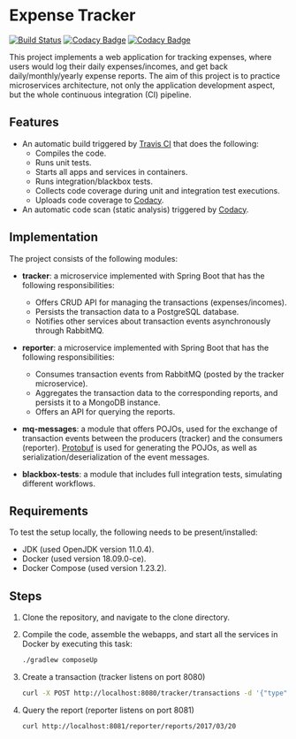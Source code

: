 # Expense Tracker

[![Build Status](https://travis-ci.org/bishoybassem/expense-tracker.svg?branch=master)](https://travis-ci.org/bishoybassem/expense-tracker)
[![Codacy Badge](https://api.codacy.com/project/badge/Grade/31f708e31a814508ae405fb02c9acba2)](https://www.codacy.com/app/bishoybassem/expense-tracker?utm_source=github.com&amp;utm_medium=referral&amp;utm_content=bishoybassem/expense-tracker&amp;utm_campaign=Badge_Grade)
[![Codacy Badge](https://api.codacy.com/project/badge/Coverage/31f708e31a814508ae405fb02c9acba2)](https://www.codacy.com/app/bishoybassem/expense-tracker?utm_source=github.com&amp;utm_medium=referral&amp;utm_content=bishoybassem/expense-tracker&amp;utm_campaign=Badge_Coverage)

This project implements a web application for tracking expenses, where users would log their daily expenses/incomes, and get back daily/monthly/yearly expense reports. The aim of this project is to practice microservices architecture, not only the application development aspect, but the whole continuous integration (CI) pipeline. 

## Features
* An automatic build triggered by [Travis CI](https://travis-ci.org/bishoybassem/expense-tracker) that does the following:
  * Compiles the code.
  * Runs unit tests.
  * Starts all apps and services in containers.
  * Runs integration/blackbox tests.
  * Collects code coverage during unit and integration test executions.
  * Uploads code coverage to [Codacy](https://app.codacy.com/project/bishoybassem/expense-tracker/dashboard).
* An automatic code scan (static analysis) triggered by [Codacy](https://app.codacy.com/project/bishoybassem/expense-tracker/dashboard).

## Implementation
The project consists of the following modules:
* __tracker__: a microservice implemented with Spring Boot that has the following responsibilities:
  * Offers CRUD API for managing the transactions (expenses/incomes).
  * Persists the transaction data to a PostgreSQL database.
  * Notifies other services about transaction events asynchronously through RabbitMQ.

* __reporter__: a microservice implemented with Spring Boot that has the following responsibilities:
  * Consumes transaction events from RabbitMQ (posted by the tracker microservice).
  * Aggregates the transaction data to the corresponding reports, and persists it to a MongoDB instance.
  * Offers an API for querying the reports.

* __mq-messages__: a module that offers POJOs, used for the exchange of transaction events between the producers (tracker) and the consumers (reporter).
[Protobuf](https://developers.google.com/protocol-buffers) is used for generating the POJOs, as well as serialization/deserialization of the event messages.

* __blackbox-tests__: a module that includes full integration tests, simulating different workflows.

## Requirements
To test the setup locally, the following needs to be present/installed:
* JDK (used OpenJDK version 11.0.4).
* Docker (used version 18.09.0-ce).
* Docker Compose (used version 1.23.2).

## Steps
1. Clone the repository, and navigate to the clone directory.
2. Compile the code, assemble the webapps, and start all the services in Docker by executing this task:
   ```bash
   ./gradlew composeUp
   ```
3. Create a transaction (tracker listens on port 8080)
   ```bash
   curl -X POST http://localhost:8080/tracker/transactions -d '{"type": "EXPENSE","amount": "1.23","category": "abc","date": "2017/03/20","comment": "comment"}' -H 'Content-Type: application/json'
   ```

4. Query the report (reporter listens on port 8081)
   ```bash
   curl http://localhost:8081/reporter/reports/2017/03/20
   ```